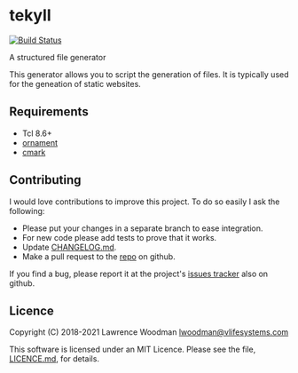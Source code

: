 tekyll
======

[![Build Status](https://travis-ci.org/lawrencewoodman/tekyll.svg?branch=master)](https://travis-ci.org/lawrencewoodman/tekyll)

A structured file generator

This generator allows you to script the generation of files.  It is typically used for the geneation of static websites.

Requirements
------------
*  Tcl 8.6+
*  [ornament](https://github.com/lawrencewoodman/ornament_tcl)
*  [cmark](https://github.com/commonmark/cmark)

Contributing
------------
I would love contributions to improve this project.  To do so easily I ask the following:

  * Please put your changes in a separate branch to ease integration.
  * For new code please add tests to prove that it works.
  * Update [CHANGELOG.md](https://github.com/lawrencewoodman/tekyll/blob/master/CHANGELOG.md).
  * Make a pull request to the [repo](https://github.com/lawrencewoodman/tekyll) on github.

If you find a bug, please report it at the project's [issues tracker](https://github.com/lawrencewoodman/tekyll/issues) also on github.


Licence
-------
Copyright (C) 2018-2021 Lawrence Woodman <lwoodman@vlifesystems.com>

This software is licensed under an MIT Licence.  Please see the file, [LICENCE.md](https://github.com/lawrencewoodman/tekyll/blob/master/LICENCE.md), for details.

